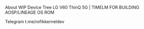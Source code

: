 About
WIP Device Tree  LG V60 ThinQ 5G | TIMELM FOR BUILDING AOSP/LINEAGE OS ROM  

Telegram t.me/rofikkerneldev
